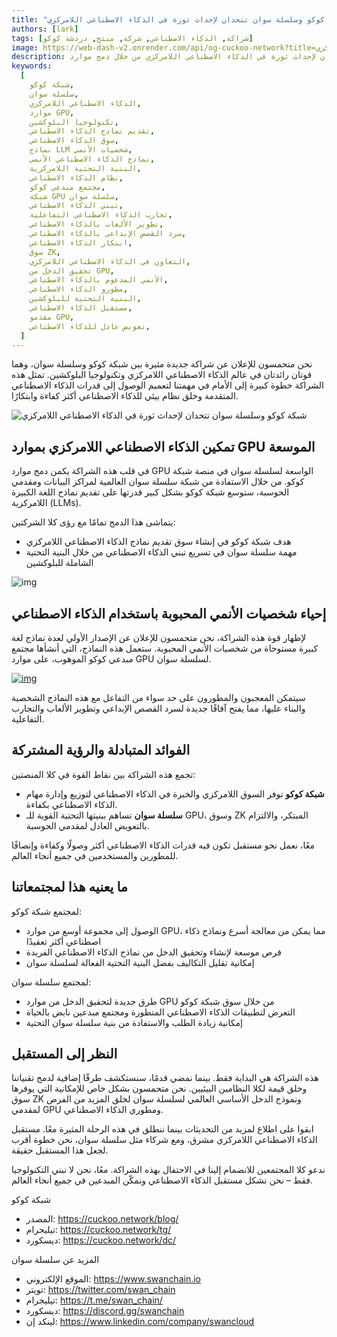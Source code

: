 ```yaml
---
title: "شبكة كوكو وسلسلة سوان تتحدان لإحداث ثورة في الذكاء الاصطناعي اللامركزي"
authors: [lark]
tags: [شراكة, الذكاء الاصطناعي, شركة, منتج, دردشة كوكو]
image: https://web-dash-v2.onrender.com/api/og-cuckoo-network?title=شبكة كوكو وسلسلة سوان تتحدان لإحداث ثورة في الذكاء الاصطناعي اللامركزي
description: تتعاون شبكة كوكو وسلسلة سوان لإحداث ثورة في الذكاء الاصطناعي اللامركزي من خلال دمج موارد GPU القوية في سوق تقديم نماذج الذكاء الاصطناعي لشبكة كوكو. تمكن هذه الشراكة مطوري ومبدعي الذكاء الاصطناعي من قدرات معالجة محسنة، مما يتيح إنشاء نماذج لغوية مستوحاة من الأنمي وتوسيع الفرص في الابتكار في الذكاء الاصطناعي اللامركزي.
keywords:
  [
    شبكة كوكو,
    سلسلة سوان,
    الذكاء الاصطناعي اللامركزي,
    موارد GPU,
    تكنولوجيا البلوكشين,
    تقديم نماذج الذكاء الاصطناعي,
    سوق الذكاء الاصطناعي,
    نماذج LLM شخصيات الأنمي,
    نماذج الذكاء الاصطناعي الأنمي,
    البنية التحتية اللامركزية,
    نظام الذكاء الاصطناعي,
    مجتمع مبدعي كوكو,
    شبكة GPU سلسلة سوان,
    تبني الذكاء الاصطناعي,
    تجارب الذكاء الاصطناعي التفاعلية,
    تطوير الألعاب بالذكاء الاصطناعي,
    سرد القصص الإبداعي بالذكاء الاصطناعي,
    ابتكار الذكاء الاصطناعي,
    سوق ZK,
    التعاون في الذكاء الاصطناعي اللامركزي,
    تحقيق الدخل من GPU,
    الأنمي المدعوم بالذكاء الاصطناعي,
    مطورو الذكاء الاصطناعي,
    البنية التحتية للبلوكشين,
    مستقبل الذكاء الاصطناعي,
    مقدمو GPU,
    تعويض عادل للذكاء الاصطناعي,
  ]
---
```


نحن متحمسون للإعلان عن شراكة جديدة مثيرة بين شبكة كوكو وسلسلة سوان، وهما قوتان رائدتان في عالم الذكاء الاصطناعي اللامركزي وتكنولوجيا البلوكشين. تمثل هذه الشراكة خطوة كبيرة إلى الأمام في مهمتنا لتعميم الوصول إلى قدرات الذكاء الاصطناعي المتقدمة وخلق نظام بيئي للذكاء الاصطناعي أكثر كفاءة وابتكارًا.

![شبكة كوكو وسلسلة سوان تتحدان لإحداث ثورة في الذكاء الاصطناعي اللامركزي](https://cuckoo-network.b-cdn.net/2024-10-02-cuckoo-network-and-swan-chain-join-forces-to-revolutionize-decentralized-ai.png "شبكة كوكو وسلسلة سوان تتحدان لإحداث ثورة في الذكاء الاصطناعي اللامركزي")

## **تمكين الذكاء الاصطناعي اللامركزي بموارد GPU الموسعة**

في قلب هذه الشراكة يكمن دمج موارد GPU الواسعة لسلسلة سوان في منصة شبكة كوكو. من خلال الاستفادة من شبكة سلسلة سوان العالمية لمراكز البيانات ومقدمي الحوسبة، ستوسع شبكة كوكو بشكل كبير قدرتها على تقديم نماذج اللغة الكبيرة اللامركزية (LLMs).

يتماشى هذا الدمج تمامًا مع رؤى كلا الشركتين:

- هدف شبكة كوكو في إنشاء سوق تقديم نماذج الذكاء الاصطناعي اللامركزي
- مهمة سلسلة سوان في تسريع تبني الذكاء الاصطناعي من خلال البنية التحتية الشاملة للبلوكشين

![img](https://cuckoo-network.b-cdn.net/2024-10-02-cuckoo-network-and-swan-chain-join-forces-to-revolutionize-decentralized-ai-2.jpg)

## **إحياء شخصيات الأنمي المحبوبة باستخدام الذكاء الاصطناعي**

لإظهار قوة هذه الشراكة، نحن متحمسون للإعلان عن الإصدار الأولي لعدة نماذج لغة كبيرة مستوحاة من شخصيات الأنمي المحبوبة. ستعمل هذه النماذج، التي أنشأها مجتمع مبدعي كوكو الموهوب، على موارد GPU لسلسلة سوان.

[![img](https://cuckoo-network.b-cdn.net/cuckoo-chat-preview.webp)](https://cuckoo.network/portal/chat)

سيتمكن المعجبون والمطورون على حد سواء من التفاعل مع هذه النماذج الشخصية والبناء عليها، مما يفتح آفاقًا جديدة لسرد القصص الإبداعي وتطوير الألعاب والتجارب التفاعلية.

## **الفوائد المتبادلة والرؤية المشتركة**

تجمع هذه الشراكة بين نقاط القوة في كلا المنصتين:

- **شبكة كوكو** توفر السوق اللامركزي والخبرة في الذكاء الاصطناعي لتوزيع وإدارة مهام الذكاء الاصطناعي بكفاءة.
- **سلسلة سوان** تساهم ببنيتها التحتية القوية للـ GPU، وسوق ZK المبتكر، والالتزام بالتعويض العادل لمقدمي الحوسبة.

معًا، نعمل نحو مستقبل تكون فيه قدرات الذكاء الاصطناعي أكثر وصولًا وكفاءة وإنصافًا للمطورين والمستخدمين في جميع أنحاء العالم.

## **ما يعنيه هذا لمجتمعاتنا**

لمجتمع شبكة كوكو:

- الوصول إلى مجموعة أوسع من موارد GPU، مما يمكن من معالجة أسرع ونماذج ذكاء اصطناعي أكثر تعقيدًا
- فرص موسعة لإنشاء وتحقيق الدخل من نماذج الذكاء الاصطناعي الفريدة
- إمكانية تقليل التكاليف بفضل البنية التحتية الفعالة لسلسلة سوان

لمجتمع سلسلة سوان:

- طرق جديدة لتحقيق الدخل من موارد GPU من خلال سوق شبكة كوكو
- التعرض لتطبيقات الذكاء الاصطناعي المتطورة ومجتمع مبدعين نابض بالحياة
- إمكانية زيادة الطلب والاستفادة من بنية سلسلة سوان التحتية

## **النظر إلى المستقبل**

هذه الشراكة هي البداية فقط. بينما نمضي قدمًا، سنستكشف طرقًا إضافية لدمج تقنياتنا وخلق قيمة لكلا النظامين البيئيين. نحن متحمسون بشكل خاص للإمكانية التي يوفرها سوق ZK ونموذج الدخل الأساسي العالمي لسلسلة سوان لخلق المزيد من الفرص لمقدمي GPU ومطوري الذكاء الاصطناعي.

ابقوا على اطلاع لمزيد من التحديثات بينما ننطلق في هذه الرحلة المثيرة معًا. مستقبل الذكاء الاصطناعي اللامركزي مشرق، ومع شركاء مثل سلسلة سوان، نحن خطوة أقرب لجعل هذا المستقبل حقيقة.

ندعو كلا المجتمعين للانضمام إلينا في الاحتفال بهذه الشراكة. معًا، نحن لا نبني التكنولوجيا فقط – نحن نشكل مستقبل الذكاء الاصطناعي ونمكّن المبدعين في جميع أنحاء العالم.

شبكة كوكو

- المصدر: https://cuckoo.network/blog/
- تيليجرام: https://cuckoo.network/tg/
- ديسكورد: https://cuckoo.network/dc/

المزيد عن سلسلة سوان

- الموقع الإلكتروني: https://www.swanchain.io
- تويتر: https://twitter.com/swan_chain
- تيليجرام: https://t.me/swan_chain/
- ديسكورد: https://discord.gg/swanchain
- لينكد إن: https://www.linkedin.com/company/swancloud